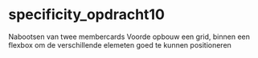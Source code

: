 # specificity_opdracht10
Nabootsen van twee membercards
Voorde opbouw een grid, binnen een flexbox om de verschillende elemeten goed te kunnen positioneren
